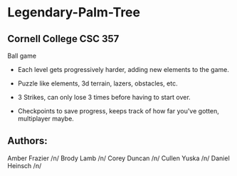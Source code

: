 # Legendary-Palm-Tree
## Cornell College CSC 357


Ball game

- Each level gets progressively harder, adding new elements to the game.

- Puzzle like elements, 3d terrain, lazers, obstacles, etc. 

- 3 Strikes, can only lose 3 times before having to start over. 

- Checkpoints to save progress, keeps track of how far you've gotten, multiplayer maybe. 

 
## Authors:
Amber Frazier /n/
Brody Lamb /n/
Corey Duncan /n/
Cullen Yuska /n/
Daniel Heinsch /n/
